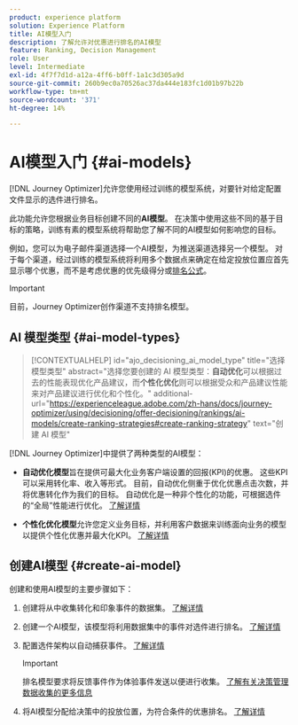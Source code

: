 ```yaml
---
product: experience platform
solution: Experience Platform
title: AI模型入门
description: 了解允许对优惠进行排名的AI模型
feature: Ranking, Decision Management
role: User
level: Intermediate
exl-id: 4f7f7d1d-a12a-4ff6-b0ff-1a1c3d305a9d
source-git-commit: 260b9ec0a70526ac37da444e183fc1d01b97b22b
workflow-type: tm+mt
source-wordcount: '371'
ht-degree: 14%

---
```


# AI模型入门 {#ai-models}

[!DNL Journey Optimizer]允许您使用经过训练的模型系统，对要针对给定配置文件显示的选件进行排名。

此功能允许您根据业务目标创建不同的&#x200B;**AI模型**。 在决策中使用这些不同的基于目标的策略，训练有素的模型系统将帮助您了解不同的AI模型如何影响您的目标。

例如，您可以为电子邮件渠道选择一个AI模型，为推送渠道选择另一个模型。 对于每个渠道，经过训练的模型系统将利用多个数据点来确定在给定投放位置应首先显示哪个优惠，而不是考虑优惠的优先级得分或[排名公式](create-ranking-formulas.md)。

>[!IMPORTANT]
>
>目前，Journey Optimizer创作渠道不支持排名模型。

## AI 模型类型  {#ai-model-types}

>[!CONTEXTUALHELP]
>id="ajo_decisioning_ai_model_type"
>title="选择模型类型"
>abstract="选择您要创建的 AI 模型类型：**自动优化**&#x200B;可以根据过去的性能表现优化产品建议，而&#x200B;**个性化优化**&#x200B;则可以根据受众和产品建议性能来对产品建议进行优化和个性化。"
>additional-url="https://experienceleague.adobe.com/zh-hans/docs/journey-optimizer/using/decisioning/offer-decisioning/rankings/ai-models/create-ranking-strategies#create-ranking-strategy" text="创建 AI 模型"

[!DNL Journey Optimizer]中提供了两种类型的AI模型：

* **自动优化模型**&#x200B;旨在提供可最大化业务客户端设置的回报(KPI)的优惠。 这些KPI可以采用转化率、收入等形式。 目前，自动优化侧重于优化优惠点击次数，并将优惠转化作为我们的目标。 自动优化是一种非个性化的功能，可根据选件的“全局”性能进行优化。 [了解详情](auto-optimization-model.md)

* **个性化优化模型**&#x200B;允许您定义业务目标，并利用客户数据来训练面向业务的模型以提供个性化优惠并最大化KPI。 [了解详情](personalized-optimization-model.md)

## 创建AI模型 {#create-ai-model}

创建和使用AI模型的主要步骤如下：

1. 创建将从中收集转化和印象事件的数据集。 [了解详情](../data-collection/create-dataset.md)

1. 创建一个AI模型，该模型将利用数据集中的事件对选件进行排名。 [了解详情](create-ranking-strategies.md)

1. 配置选件架构以自动捕获事件。 [了解详情](../data-collection/schema-requirement.md)

   >[!IMPORTANT]
   >
   >排名模型要求将反馈事件作为体验事件发送以便进行收集。 [了解有关决策管理数据收集的更多信息](../data-collection/data-collection.md)

1. 将AI模型分配给决策中的投放位置，为符合条件的优惠排名。 [了解详情](../offer-activities/configure-offer-selection.md)
